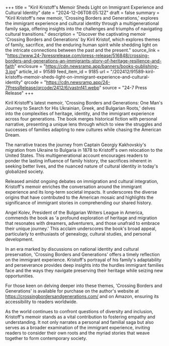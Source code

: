 +++
title = "Kiril Kristoff's Memoir Sheds Light on Immigrant Experience and Cultural Identity"
date = "2024-12-06T08:05:12Z"
draft = false
summary = "Kiril Kristoff's new memoir, 'Crossing Borders and Generations,' explores the immigrant experience and cultural identity through a multigenerational family saga, offering insights into the challenges and triumphs of navigating cultural transitions."
description = "Discover the captivating memoir 'Crossing Borders and Generations' by Kiril Kristof, which explores themes of family, sacrifice, and the enduring human spirit while shedding light on the intricate connections between the past and the present."
source_link = "https://www.24-7pressrelease.com/press-release/516848/crossing-borders-and-generations-an-immigrants-story-of-heritage-resilience-and-faith"
enclosure = "https://cdn.newsramp.app/banners/books-publishing-3.jpg"
article_id = 91589
feed_item_id = 9185
url = "/202412/91589-kiril-kristoffs-memoir-sheds-light-on-immigrant-experience-and-cultural-identity"
qrcode = "https://cdn.newsramp.app/24-7PressRelease/qrcode/2412/6/vastnf41.webp"
source = "24-7 Press Release"
+++

<p>Kiril Kristoff's latest memoir, 'Crossing Borders and Generations: One Man's Journey to Search for His Ukrainian, Greek, and Bulgarian Roots,' delves into the complexities of heritage, identity, and the immigrant experience across four generations. The book merges historical fiction with personal narrative, presenting a unique lens through which to view the struggles and successes of families adapting to new cultures while chasing the American Dream.</p><p>The narrative traces the journey from Captain Georgiy Kakhovskiy's migration from Ukraine to Bulgaria in 1878 to Kristoff's own relocation to the United States. This multigenerational account encourages readers to ponder the lasting influence of family history, the sacrifices inherent in seeking better lives, and the nuanced nature of cultural identity in today's globalized society.</p><p>Released amidst ongoing debates on immigration and cultural integration, Kristoff's memoir enriches the conversation around the immigrant experience and its long-term societal impacts. It underscores the diverse origins that have contributed to the American mosaic and highlights the significance of immigrant stories in comprehending our shared history.</p><p>Angel Kolev, President of the Bulgarian Writers League in America, commends the book as 'a profound exploration of heritage and migration that resonates with dreamers, adventurers, and those unafraid to embrace their unique journey.' This acclaim underscores the book's broad appeal, particularly to enthusiasts of genealogy, cultural studies, and personal development.</p><p>In an era marked by discussions on national identity and cultural preservation, 'Crossing Borders and Generations' offers a timely reflection on the immigrant experience. Kristoff's portrayal of his family's adaptability and perseverance provides deep insights into the hurdles immigrant families face and the ways they navigate preserving their heritage while seizing new opportunities.</p><p>For those keen on delving deeper into these themes, 'Crossing Borders and Generations' is available for purchase on the author's website at <a href='https://crossingbordersandgenerations.com/' rel='nofollow' target='_blank'>https://crossingbordersandgenerations.com/</a> and on Amazon, ensuring its accessibility to readers worldwide.</p><p>As the world continues to confront questions of diversity and inclusion, Kristoff's memoir stands as a vital contribution to fostering empathy and understanding. It not only narrates a personal and familial saga but also serves as a broader examination of the immigrant experience, inviting readers to consider their own roots and the myriad stories that weave together to form contemporary society.</p>
